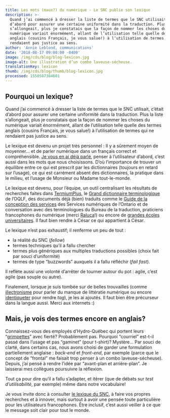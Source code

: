 ```yaml
---
title: Les mots (maux?) du numérique - Le SNC publie son lexique
description: >-
  Quand j’ai commencé à dresser la liste de termes que le SNC utilisait, c’était
  d’abord pour assurer une certaine uniformité dans la traduction. Plus la liste
  s’allongeait, plus je constatais que la façon de nommer les choses du
  numérique variait énormément, allant de l’utilisation telle quelle des termes
  anglais (cousins Français, je vous salue!) à l’utilisation de termes qui ne
  rendaient pas justice au sens.
author: 'Annie Leblond, communications'
date: '2018-08-17 09:00:00 -0400'
image: /img/cds/blog/blog-lexicon.jpg
image-alt: Une illustration d’un combo laveuse-sécheuse.
translationKey: lexicon
thumb: /img/cds/blog/thumb/blog-lexicon.jpg
processed: 1550507384601
---
```


## Pourquoi un lexique?

Quand j’ai commencé à dresser la liste de termes que le SNC utilisait, c’était d’abord pour assurer une certaine uniformité dans la traduction. Plus la liste s’allongeait, plus je constatais que la façon de nommer les choses du numérique variait énormément, allant de l’utilisation telle quelle des termes anglais (cousins Français, je vous salue!) à l’utilisation de termes qui ne rendaient pas justice au sens.

Le lexique est devenu un projet très personnel : Il y a sûrement moyen de moyenner... et de parler numérique dans un français correct et compréhensible. [Je vous en ai déjà parlé](https://numerique.canada.ca/2017/09/29/parler-numerique-en-francais/), penser à l’utilisateur d’abord, c’est aussi dans les mots que nous choisissons. D’où l’importance de trouver un équilibre entre ce qui est prescrit par les dictionnaires (toujours en retard sur l’usage), ce qui est carrément absent des dictionnaires, la pratique dans le milieu, et l’usage de Monsieur ou Madame tout-le-monde. 

Le lexique est devenu, pour l’équipe, un outil centralisant les résultats de recherches faites dans [TermiumPlus](http://www.btb.termiumplus.gc.ca/tpv2alpha/alpha-fra.html?lang=fra), le [Grand dictionnaire terminologique](http://gdt.oqlf.gouv.qc.ca/) de l’OQLF, des documents déjà (bien) traduits comme le [Guide de la conception des services](https://www.ontario.ca/fr/page/guide-de-la-conception-de-services) des Services numériques de l’Ontario et de conversation avec des terminologues du Bureau de la traduction, praticiens francophones du numérique (merci [Raluca](https://twitter.com/eneraluca)!) ou encore de [grandes écoles universitaires](https://cours.edulib.org/courses/course-v1:HEC+UX-101.1+P2018/info). Il faut bien rendre à César ce qui appartient à César. 

Le lexique n’est pas exhaustif; il renferme un peu de tout : 
* la réalité du SNC (*fellow*)
* termes techniques qu’il a fallu chercher 
* termes plus génériques aux multiples traductions possibles (choix fait par souci d’uniformité)
* termes de type “buzzwords” auxquels il a fallu réfléchir (*fail fast*). 

Il reflète aussi une volonté d’arrêter de tourner autour du pot : agile, c’est agile (pas souple ou autre).

Finalement, lorsque je suis tombée sur de belles trouvailles (comme [illectronisme](https://fr.wikipedia.org/wiki/Illectronisme) pour parler du manque de littératie numérique ou encore [identiqueter](http://gdt.oqlf.gouv.qc.ca/ficheOqlf.aspx?Id_Fiche=26543576) pour rendre *tag*), je les ai ajoutés. Il faut bien être précurseur dans la langue aussi. Merci aux internets :)

## Mais, je vois des termes encore en anglais?

Connaissez-vous des employés d’Hydro-Québec qui portent leurs “[grimpettes](http://gdt.oqlf.gouv.qc.ca/ficheOqlf.aspx?Id_Fiche=8463471)” avec fierté? Probablement pas. Pourquoi “courriel” est-t-il passé dans l’usage et pas “gaminet” (pour t-shirt)? Mystère… Par souci de clarté, dans certains cas, nous avons choisi de garder une formulation partiellement anglaise : *back-end* et *front-end*, par exemple (parce que le concept de “frontal” me faisait trop penser à un combo laveuse-sécheuse). Depuis, j’ai pensé à rendre l’idée par “avant-plan et arrière-plan”. Je laisserai mes collègues poursuivre la réflexion.

Tout ça pour dire qu’il a fallu s’adapter, et itérer (que de débats sur *test d’utilisabilité*, par exemple) même dans notre vocabulaire! 

Je vous invite donc à consulter [le lexique du SNC](https://docs.google.com/spreadsheets/d/16Xo5ROhRLjH1sxlFLd9Jz3R-x5oCx62rkQ1cvOBV3jE/edit?usp=sharing), à faire vos propres recherches et à innover, mais surtout à avoir une pensée toute particulière pour les utilisateurs francophones. Être inclusif, c’est aussi veiller à ce que le message soit clair pour tout le monde. 



